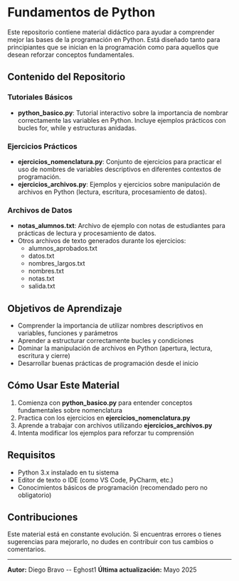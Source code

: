 # Fundamentos de Python

Este repositorio contiene material didáctico para ayudar a comprender mejor las bases de la programación en Python. Está diseñado tanto para principiantes que se inician en la programación como para aquellos que desean reforzar conceptos fundamentales.

## Contenido del Repositorio

### Tutoriales Básicos
- **python_basico.py**: Tutorial interactivo sobre la importancia de nombrar correctamente las variables en Python. Incluye ejemplos prácticos con bucles for, while y estructuras anidadas.

### Ejercicios Prácticos
- **ejercicios_nomenclatura.py**: Conjunto de ejercicios para practicar el uso de nombres de variables descriptivos en diferentes contextos de programación.
- **ejercicios_archivos.py**: Ejemplos y ejercicios sobre manipulación de archivos en Python (lectura, escritura, procesamiento de datos).

### Archivos de Datos
- **notas_alumnos.txt**: Archivo de ejemplo con notas de estudiantes para prácticas de lectura y procesamiento de datos.
- Otros archivos de texto generados durante los ejercicios:
  - alumnos_aprobados.txt
  - datos.txt
  - nombres_largos.txt
  - nombres.txt
  - notas.txt
  - salida.txt

## Objetivos de Aprendizaje

- Comprender la importancia de utilizar nombres descriptivos en variables, funciones y parámetros
- Aprender a estructurar correctamente bucles y condiciones
- Dominar la manipulación de archivos en Python (apertura, lectura, escritura y cierre)
- Desarrollar buenas prácticas de programación desde el inicio

## Cómo Usar Este Material

1. Comienza con **python_basico.py** para entender conceptos fundamentales sobre nomenclatura
2. Practica con los ejercicios en **ejercicios_nomenclatura.py**
3. Aprende a trabajar con archivos utilizando **ejercicios_archivos.py**
4. Intenta modificar los ejemplos para reforzar tu comprensión

## Requisitos

- Python 3.x instalado en tu sistema
- Editor de texto o IDE (como VS Code, PyCharm, etc.)
- Conocimientos básicos de programación (recomendado pero no obligatorio)

## Contribuciones

Este material está en constante evolución. Si encuentras errores o tienes sugerencias para mejorarlo, no dudes en contribuir con tus cambios o comentarios.

---

**Autor:** Diego Bravo -- Eghost1
**Última actualización:** Mayo 2025
